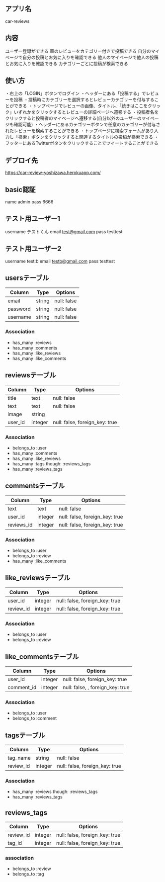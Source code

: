 ## アプリ名
car-reviews

## 内容
ユーザー登録ができる
車のレビューをカテゴリー付きで投稿できる
自分のマイページで自分の投稿とお気に入りを確認できる
他人のマイページで他人の投稿とお気に入りを確認できる
カテゴリーごとに投稿が検索できる

## 使い方
・右上の「LOGIN」ボタンでログイン
・ヘッダーにある「投稿する」でレビューを投稿
・投稿時にカテゴリーを選択するとレビューカテゴリーを付与することができる
・トップページでレビューの画像、タイトル、「続きはここをクリック」いずれかをクリックするとレビューの詳細ページへ遷移する
・投稿者名をクリックすると投稿者のマイページへ遷移する(自分以外のユーザーのマイページも確認可能)
・ヘッダーにあるカテゴリーボタンで任意のカテゴリーが付与されたレビューを検索することができる
・トップページに検索フォームがあり入力し「検索」ボタンをクリックすると関連するタイトルの投稿が検索できる
・フッターにあるTwitterボタンをクリックすることでツイートすることができる


## デプロイ先
https://car-review-yoshizawa.herokuapp.com/

## basic認証
name admin
pass 6666

## テスト用ユーザー1
username
テストくん
email
test@gmail.com
pass
testtest


## テスト用ユーザー2
username
test:b
email
testb@gmail.com
pass
testtest


## usersテーブル
|Column|Type|Options|
|------|----|-------|
|email|string|null: false|
|password|string|null: false|
|username|string|null: false|
### Association
- has_many :reviews
- has_many :comments
- has_many :like_reviews
- has_many :like_comments


## reviewsテーブル
|Column|Type|Options|
|------|----|-------|
|title|text|null: false|
|text|text|null: false|
|image|string||
|user_id|integer|null: false, foreign_key: true|
### Association
- belongs_to :user
- has_many :comments
- has_many :like_reviews
- has_many :tags though:  :reviews_tags
- has_many :reviews_tags


## commentsテーブル
|Column|Type|Options|
|------|----|-------|
|text|text|null: false|
|user_id|integer|null: false, foreign_key: true|
|reviews_id|integer|null: false, foreign_key: true|
### Association
- belongs_to :user
- belongs_to :review
- has_many :like_comments


## like_reviewsテーブル
|Column|Type|Options|
|------|----|-------|
|user_id|integer|null: false, foreign_key: true|
|review_id|integer|null: false, foreign_key: true|
### Association
- belongs_to :user
- belongs_to :review

## like_commentsテーブル
|Column|Type|Options|
|------|----|-------|
|user_id|integer|null: false, foreign_key: true|
|comment_id|integer|null: false, , foreign_key: true|
### Association
- belongs_to :user
- belongs_to :comment

## tagsテーブル
|Column|Type|Options|
|------|----|-------|
|tag_name|string|null: false|
|review_id|integer|null: false, foreign_key: true|
### Association
- has_many :reviews though:  :reviews_tags
- has_many :reviews_tags

## reviews_tags
|Column|Type|Options|
|------|----|-------|
|review_id|integer|null: false, foreign_key: true|
|tag_id|integer|null: false, foreign_key: true|
### association
- belongs_to :review
- belongs_to :tag